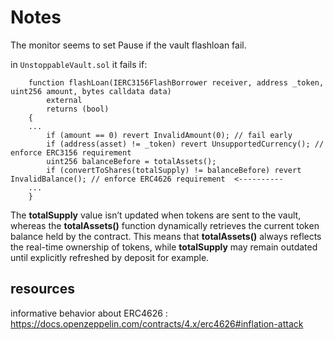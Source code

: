 # Notes

The monitor seems to set Pause if the vault flashloan fail.

in `UnstoppableVault.sol` it fails if:

```solidity
    function flashLoan(IERC3156FlashBorrower receiver, address _token, uint256 amount, bytes calldata data)
        external
        returns (bool)
    {
    ...
        if (amount == 0) revert InvalidAmount(0); // fail early
        if (address(asset) != _token) revert UnsupportedCurrency(); // enforce ERC3156 requirement
        uint256 balanceBefore = totalAssets();
        if (convertToShares(totalSupply) != balanceBefore) revert InvalidBalance(); // enforce ERC4626 requirement  <----------
    ...
    }
```

The **totalSupply** value isn’t updated when tokens are sent to the vault, whereas the **totalAssets()** function dynamically retrieves the current token balance held by the contract. This means that **totalAssets()** always reflects the real-time ownership of tokens, while **totalSupply** may remain outdated until explicitly refreshed by deposit for example.


## resources

informative behavior about ERC4626 : https://docs.openzeppelin.com/contracts/4.x/erc4626#inflation-attack